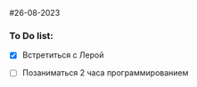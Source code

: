 #26-08-2023
### To Do list:

- [x]  Встретиться с Лерой
- [ ] Позаниматься 2 часа программированием


